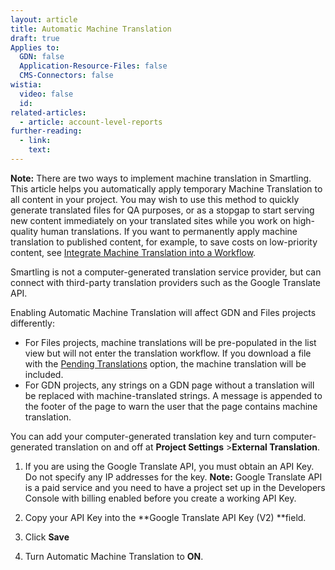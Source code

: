 ```yaml
---
layout: article
title: Automatic Machine Translation
draft: true
Applies to:
  GDN: false
  Application-Resource-Files: false
  CMS-Connectors: false
wistia:
  video: false
  id:
related-articles:
  - article: account-level-reports
further-reading:
  - link:
    text:
---
```



<div class="warning">

<strong>Note:</strong> There are two ways to implement machine translation in Smartling. This article helps you automatically apply temporary Machine Translation to all content in your project. You may wish to use this method to quickly generate translated files for QA purposes, or as a stopgap to start serving new content immediately on your translated sites while you work on high-quality human translations. If you want to permanently apply machine translation to published content, for example, to save costs on low-priority content, see [Integrate Machine Translation into a Workflow](/hc/en-us/articles/217216587).

</div>


Smartling is not a computer-generated translation service provider, but can connect with third-party translation providers such as the Google Translate API.

Enabling Automatic Machine Translation will affect GDN and Files projects differently:

* For Files projects, machine translations will be pre-populated in the list view but will not enter the translation workflow. If you download a file with the [Pending Translations](/hc/en-us/articles/201468416#DownloadOptions) option, the machine translation will be included.
* For GDN projects, any strings on a GDN page without a translation will be replaced with machine-translated strings. A message is appended to the footer of the page to warn the user that the page contains machine translation.


You can add your computer-generated translation key and turn computer-generated translation on and off at **Project Settings** &gt;**External Translation**.

1. If you are using the Google Translate API, you must obtain an API Key. Do not specify any IP addresses for the key.&nbsp;**Note:** Google Translate API is a paid service and you need to have a project set up in the Developers Console with billing enabled before you create a working API Key.
2. Copy your API Key into the **Google Translate API Key (V2)&nbsp;**field.
3. Click **Save**
4. Turn Automatic Machine Translation to **ON**.&nbsp;

   <br>&nbsp;


&nbsp;